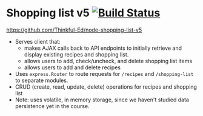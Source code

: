 Shopping list v5 [![Build Status](https://travis-ci.org/haleytownsend/node-shopping-list-integration-tests.svg?branch=master)](https://travis-ci.org/haleytownsend/node-shopping-list-integration-tests)
================

https://github.com/Thinkful-Ed/node-shopping-list-v5

* Serves client that:
    + makes AJAX calls back to API endpoints to initially retrieve and display existing recipes and shopping list.
    + allows users to add, check/uncheck, and delete shopping list items
    + allows users to add and delete recipes
* Uses `express.Router` to route requests for `/recipes` and `/shopping-list` to separate modules.
* CRUD (create, read, update, delete) operations for recipes and shopping list
* Note: uses volatile, in memory storage, since we haven't studied data persistence yet in the course.
